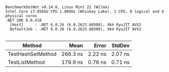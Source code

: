 ```

BenchmarkDotNet v0.14.0, Linux Mint 22 (Wilma)
Intel Core i7-8565U CPU 1.80GHz (Whiskey Lake), 1 CPU, 8 logical and 4 physical cores
.NET SDK 6.0.418
  [Host]     : .NET 6.0.26 (6.0.2623.60508), X64 RyuJIT AVX2
  DefaultJob : .NET 6.0.26 (6.0.2623.60508), X64 RyuJIT AVX2


```
| Method            | Mean     | Error   | StdDev  |
|------------------ |---------:|--------:|--------:|
| TestHashSetMethod | 266.3 ns | 2.22 ns | 2.07 ns |
| TestListMethod    | 179.9 ns | 0.76 ns | 0.71 ns |
